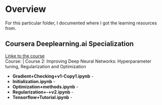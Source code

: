 # Overview 
For this particular folder, I documented where I got the learning resources from. 

## Coursera Deeplearning.ai Specialization 
[Linke to the course](https://www.coursera.org/specializations/deep-learning)   
Course: | Course 2: Improving Deep Neural Networks: Hyperparameter tuning, Regularization and Optimization
* **Gradient+Checking+v1-Copy1.ipynb** - 
* **Initialization.ipynb** - 
* **Optimization+methods.ipynb** - 
* **Regularization+-+v2.ipynb** - 
* **Tensorflow+Tutorial.ipynb** - 
